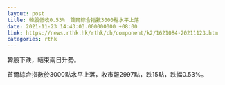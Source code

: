 ```yaml
---
layout: post
title: 韓股低收0.53%　首爾綜合指數3000點水平上落
date: 2021-11-23 14:43:03.000000000 +08:00
link: https://news.rthk.hk/rthk/ch/component/k2/1621084-20211123.htm
categories: rthk
---
```


韓股下跌，結束兩日升勢。

首爾綜合指數於3000點水平上落，收市報2997點，跌15點，跌幅0.53%。

